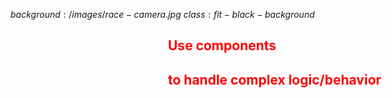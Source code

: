 $background:/images/race-camera.jpg$
$class:fit-black-background$

<h2 style="align: left; padding-left: 50%; width: 500px; color: red">Use components</h2>
<h2 style="align: left; padding-left: 50%; width: 600px; color: red">to handle complex logic/behavior</h2>


